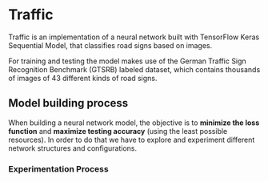 # Traffic
Traffic is an implementation of a neural network built with TensorFlow Keras Sequential Model, that classifies road signs based on images. 

For training and testing the model makes use of the German Traffic Sign Recognition Benchmark (GTSRB) labeled dataset, which contains thousands of images of 43 different kinds of road signs.


## Model building process
When building a neural network model, the objective is to **minimize the loss function** and **maximize testing accuracy** (using the least possible resources). In order to do that we have to explore and experiment different network structures and configurations.  


### Experimentation Process

